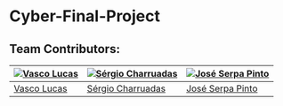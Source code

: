 # Cyber-Final-Project


## Team Contributors:

| [![Vasco Lucas](https://avatars.githubusercontent.com/u/110473841?v=4&s=144)](https://github.com/VascoLucas01) | [![Sérgio Charruadas](https://avatars.githubusercontent.com/u/20626461?v=4&s=144)](https://github.com/itzvenom) | [![José Serpa Pinto]([https://avatars.githubusercontent.com/u/125299195?v=4&s=144)](https://github.com/jserpa-p) |
|---|---|---|
| [Vasco Lucas](https://github.com/VascoLucas01) | [Sérgio Charruadas](https://github.com/itzvenom) | [José Serpa Pinto](https://github.com/jserpa-p) |
